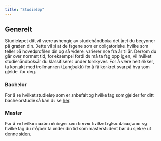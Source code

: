 ```yaml
---
title: "Studieløp"
---
```


## Generelt

Studieløpet ditt vil være avhengig av studiehåndboka det året du begynner på graden din. Dette vil si at de fagene som er obligatoriske, hvilke som teller på hovedprofilen din og så videre, varierer noe fra år til år. Dersom du går over normert tid, for eksempel fordi du må ta fag opp igjen, vil hvilket studiehåndboksår du klassifiseres under forskyves. For å være helt sikker, ta kontakt med trollmannen (Langbakk) for å få konkret svar på hva som gjelder for deg.

### Bachelor
For å se hvilket studieløp som er anbefalt og hvilke fag som gjelder for ditt bachelorstudie så kan du se [her](http://www.ntnu.no/studier/studieplan-realfag#programmeCode=BIT).

### Master
For å se hvilke masterretninger som krever hvilke fagkombinasjoner og hvilke fag du må/bør ta under din tid som masterstudent bør du sjekke ut denne [siden](http://www.ntnu.no/studier/studieplan-realfag#programmeCode=MIT).
